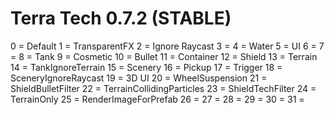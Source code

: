 # Terra Tech 0.7.2 (STABLE)
0 = Default
1 = TransparentFX
2 = Ignore Raycast
3 = 
4 = Water
5 = UI
6 = 
7 = 
8 = Tank
9 = Cosmetic
10 = Bullet
11 = Container
12 = Shield
13 = Terrain
14 = TankIgnoreTerrain
15 = Scenery
16 = Pickup
17 = Trigger
18 = SceneryIgnoreRaycast
19 = 3D UI
20 = WheelSuspension
21 = ShieldBulletFilter
22 = TerrainCollidingParticles
23 = ShieldTechFilter
24 = TerrainOnly
25 = RenderImageForPrefab
26 = 
27 = 
28 = 
29 = 
30 = 
31 = 
